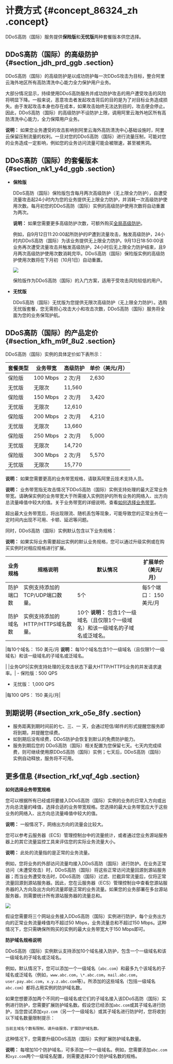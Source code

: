 # 计费方式 {#concept_86324_zh .concept}

DDoS高防（国际）服务提供**保险版**和**无忧版**两种套餐版本供您选择。

## DDoS高防（国际）的高级防护 {#section_jdh_prd_ggb .section}

DDoS高防（国际）的高级防护是以成功防护每一次DDoS攻击为目标，整合阿里云海外地区所有高防清洗中心能力全力保护用户业务。

大部分情况显示，持续使用DDoS高防服务并成功防护攻击的用户遭受攻击的风险将明显下降。一般来说，恶意攻击者发起攻击背后的目的是为了对目标业务造成损失。由于发起攻击本身也存在成本，如果攻击始终无法达到目的，攻击便会停止。因此，DDoS高防（国际）的高级防护不设防护上限，调用阿里云海外地区所有高防清洗中心能力，全力保障用户业务。

**说明：** 如果您业务遭受的攻击影响到阿里云海外高防清洗中心基础设施时，阿里云保留压制流量的权利。一旦对您的DDoS高防（国际）进行流量压制，可能对您的业务造成一定影响，例如您的业务访问流量可能会被限速，甚至被黑洞。

## DDoS高防（国际）的套餐版本 {#section_nk1_y4d_ggb .section}

-   **保险版** 

    DDoS高防（国际）保险版包含每月两次高级防护（无上限全力防护），自遭受流量攻击起24小时内为您的业务提供无上限全力防护，并消耗一次高级防护使用次数。每月初您的DDoS高防（国际）实例的高级防护使用次数将自动重置为两次。

    **说明：** 如果您需要更多高级防护次数，可额外购买[全局高级防护](intl.zh-CN/DDoS高防（国际）/产品定价/全局高级防护次数.md#)。

    例如，自9月12日11:20:00起所防护的IP遭到流量攻击，触发高级防护，24小时内DDoS高防（国际）为该业务提供无上限全力防护。9月13日18:50:00该业务再次遭受流量攻击并触发高级防护，24小时后无上限全力防护结束，且9月两次高级防护使用次数消耗完毕。DDoS高防（国际）保险版实例的高级防护使用次数将在下月初（10月1日）自动重置。

    ![](http://static-aliyun-doc.oss-cn-hangzhou.aliyuncs.com/assets/img/79667/156207327735184_zh-CN.png)

    保险版作为DDoS高防（国际）的入门方案，适用于受攻击风险较低的用户。

-   **无忧版** 

    DDoS高防（国际）无忧版为您提供无限次高级防护（无上限全力防护）。选购无忧版套餐，您无需担心攻击大小和攻击次数，DDoS高防（国际）服务将全面为您的业务保驾护航。


## DDoS高防（国际）的产品定价 {#section_kfh_m9f_8u2 .section}

DDoS高防（国际）实例的具体定价如下表所示：

|套餐类型|业务带宽|高级防护|单价（美元/月）|
|----|----|----|--------|
|保险版|100 Mbps|2 次/月|2,630|
|无忧版|无限次|11,560|
|保险版|150 Mbps|2 次/月|3,420|
|无忧版|无限次|12,610|
|保险版|200 Mbps|2 次/月|4,210|
|无忧版|无限次|13,660|
|保险版|250 Mbps|2 次/月|5,000|
|无忧版|无限次|14,720|
|保险版|300 Mbps|2 次/月|5,570|
|无忧版|无限次|15,770|

**说明：** 如果您需要更高的业务带宽规格，请联系阿里云技术支持人员。

**说明：** 业务带宽指无攻击情况下DDoS高防（国际）实例支持处理的最大正常业务带宽。请确保实例的业务带宽大于所需接入实例防护的所有业务的网络入、出方向总流量峰值中较大的值。关于业务带宽的详细说明，查看[如何选择业务带宽](#section_rkf_vqf_4gb)。

超出最大业务带宽后，将出现限流、随机丢包等现象，可能导致您的正常业务在一定时间内出现不可用、卡顿、延迟等问题。

同时，DDoS高防（国际）实例默认包含以下业务规格：

**说明：** 如果实际业务需要超出实例的默认业务规格，您可以通过升级实例或在购买实例时对相应规格进行扩展。

|业务规格|规格说明|默认情况|扩展单价（美元/月）|
|----|----|----|----------|
|防护端口数|实例支持添加的TCP/UDP端口数量。|5个|每5个端口： 150 美元/月|
|防护域名数|实例支持添加的HTTP/HTTPS域名数量。|10个 **说明：** 包含1个一级域名（且仅限1个一级域名）和该一级域名的子域名或泛域名。

 |每10个域名： 150 美元/月 **说明：** 每10个域名包含1个一级域名（且仅限1个一级域名）和该一级域名的子域名或泛域名。

 |
|业务QPS|实例支持处理的无攻击状态下最大HTTP/HTTPS业务的并发请求速率。| -   保险版：500 QPS
-   无忧版： 1,000 QPS

 |每100 QPS： 150 美元/月|

## 到期说明 {#section_xrk_o5e_8fy .section}

-   服务距离到期时间前的七、三、一 天，会通过短信/邮件的形式提醒您服务即将到期，并提醒您续费。
-   如到期后没有续费，DDoS防护会恢复到默认的免费防护能力。
-   服务到期后您的 DDoS高防（国际）相关配置为您保留七天。七天内完成续费，则可继续使用原DDoS高防（国际）实例；七天后，DDoS高防（国际）实例自动释放，服务将不可用。

## 更多信息 {#section_rkf_vqf_4gb .section}

**如何选择业务带宽规格**

您可以根据所有已经或将要接入DDoS高防（国际）实例的业务的日常入方向或出方向总流量的峰值，选择合适的业务带宽规格。您选择的最大业务带宽应大于这些业务的网络入、出方向总流量峰值中较大的值。

**说明：** 一般情况下，网络出方向的流量会比较大。

您可以参考云服务器（ECS）管理控制台中的流量统计，或者通过您业务源站服务器上的其它流量监控工具来评估您的实际业务流量大小。

**说明：** 此处的流量指的是正常的业务流量。

例如，您将业务的外部访问流量均接入DDoS高防（国际）进行防护。在业务正常访问（未遭受攻击）时，DDoS高防（国际）将这些正常访问流量回源到源站服务器；而当业务遭受攻击时，DDoS高防（国际）过滤、拦截异常流量后，仅将正常流量回源到源站服务器。因此，您在云服务器（ECS）管理控制台中查看您源站服务器的入方向及出方向的流量即是正常的业务流量。如果您的业务部署在多台源站服务器，则需要统计所有源站服务器的流量总和。

![](http://static-aliyun-doc.oss-cn-hangzhou.aliyuncs.com/assets/img/79667/156207327738045_zh-CN.png)

假设您需要将三个网站业务接入DDoS高防（国际）实例进行防护，每个业务出方向的正常业务流量峰值均不超过50 Mbps，业务流量总和不超过150 Mbps。这种情况下，您只需确保所购买的实例的最大业务带宽大于150 Mbps即可。

**防护域名规格说明**

DDoS高防（国际）实例默认支持添加10个域名接入防护，包含一个一级域名和该一级域名的子域名或泛域名。

例如，默认情况下，您可以添加一个一级域名（`abc.com`）和最多九个该域名的子域名或泛域名（例如，`www.abc.com`，`\*.abc.com`，`mail.abc.com`，`user.pay.abc.com`，`x.y.z.abc.com`等）。所添加的这些域名（包括一级域名`abc.com`）都将占用实例的防护域名数。

如果您想要添加两个不同的一级域名或它们的子域名接入该DDoS高防（国际）实例进行防护，您需要扩展防护域名数。假设您已经添加`abc.com`或其子域名进行防护，当您尝试添加`xyz.com`（另一个一级域名）或其子域名进行防护时，您将收到以下域名数量限制提示：

``` {#msgblock_1pj_mke_2xl}
当前主域名个数有限制，请升级服务，扩展防护域名数。
```

这种情况下，您需要升级DDoS高防（国际）实例扩展防护域名数量。

**说明：** 每增加10个防护域名，可多添加一个一级域名。例如，您需要添加`abc.com`和`xyz.com`两个一级域名配置，则需要选择20个防护域名数的规格。

